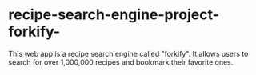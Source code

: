 # recipe-search-engine-project-forkify-
This web app is a recipe search engine called "forkify". It allows users to search for over 1,000,000 recipes and bookmark their favorite ones.
